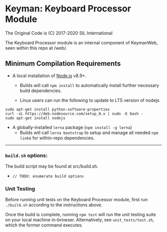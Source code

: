 # Keyman:  Keyboard Processor Module
The Original Code is (C) 2017-2020 SIL International

The Keyboard Processor module is an internal component of KeymanWeb, seen within this repo at /web/.

## Minimum Compilation Requirements

* A local installation of [Node.js](https://nodejs.org/) v8.9+.
	* Builds will call `npm install` to automatically install further necessary build dependencies.

	* Linux users can run the following to update to LTS version of nodejs
	
```
sudo apt-get install python-software-properties
curl -sL https://deb.nodesource.com/setup_8.x | sudo -E bash -
sudo apt-get install nodejs
```

* A globally-installed `lerna` package (`npm install -g lerna`)
  * Builds will call `lerna bootstrap` to setup and manage all needed `npm link`s for within-repo dependencies.

**********************************************************************

### `build.sh` options:

The build script may be found at src/build.sh.

*  `// TODO: enumerate build options`
	

### Unit Testing ###

Before running unit tests on the Keyboard Processor module, first run `./build.sh` according to the instructions above.

Once the build is complete, running `npm test` will run the unit testing suite on your local machine in-browser.  Alternatively, see `unit_tests/test.sh`, which the former command executes.
